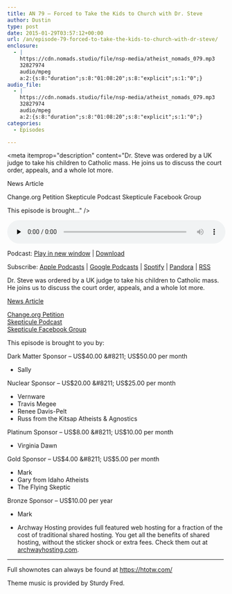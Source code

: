 ```yaml
---
title: AN 79 – Forced to Take the Kids to Church with Dr. Steve
author: Dustin
type: post
date: 2015-01-29T03:57:12+00:00
url: /an/episode-79-forced-to-take-the-kids-to-church-with-dr-steve/
enclosure:
  - |
    https://cdn.nomads.studio/file/nsp-media/atheist_nomads_079.mp3
    32827974
    audio/mpeg
    a:2:{s:8:"duration";s:8:"01:08:20";s:8:"explicit";s:1:"0";}
audio_file:
  - |
    https://cdn.nomads.studio/file/nsp-media/atheist_nomads_079.mp3
    32827974
    audio/mpeg
    a:2:{s:8:"duration";s:8:"01:08:20";s:8:"explicit";s:1:"0";}
categories:
  - Episodes

---
```

<div itemscope itemtype="http://schema.org/AudioObject">
  <meta itemprop="name" content="Episode 79 &#8211; Forced to Take the Kids to Church with Dr. Steve" />
  
  <meta itemprop="uploadDate" content="2015-01-28T20:57:12-07:00" />
  
  <meta itemprop="encodingFormat" content="audio/mpeg" />
  
  <meta itemprop="duration" content="PT1H08M20S" />
  
  <meta itemprop="description" content="Dr. Steve was ordered by a UK judge to take his children to Catholic mass. He joins us to discuss the court order, appeals, and a whole lot more.

News Article

Change.org Petition
Skepticule Podcast
Skepticule Facebook Group

This episode is brought..." />
  
  <meta itemprop="contentUrl" content="https://dts.podtrac.com/redirect.mp3/cdn.nomads.studio/file/nsp-media/atheist_nomads_079.mp3" />
  
  <meta itemprop="contentSize" content="31.3" />
  </p> 
  
  <div class="powerpress_player" id="powerpress_player_8334">
    <audio class="wp-audio-shortcode" id="audio-5159-78" preload="none" style="width: 100%;" controls="controls"><source type="audio/mpeg" src="https://dts.podtrac.com/redirect.mp3/cdn.nomads.studio/file/nsp-media/atheist_nomads_079.mp3?_=78" /><a href="https://dts.podtrac.com/redirect.mp3/cdn.nomads.studio/file/nsp-media/atheist_nomads_079.mp3">https://dts.podtrac.com/redirect.mp3/cdn.nomads.studio/file/nsp-media/atheist_nomads_079.mp3</a></audio>
  </div>
</div>

<p class="powerpress_links powerpress_links_mp3">
  Podcast: <a href="https://dts.podtrac.com/redirect.mp3/cdn.nomads.studio/file/nsp-media/atheist_nomads_079.mp3" class="powerpress_link_pinw" target="_blank" title="Play in new window" onclick="return powerpress_pinw('https://htotw.com/?powerpress_pinw=5159-podcast');" rel="nofollow">Play in new window</a> | <a href="https://dts.podtrac.com/redirect.mp3/cdn.nomads.studio/file/nsp-media/atheist_nomads_079.mp3" class="powerpress_link_d" title="Download" rel="nofollow" download="atheist_nomads_079.mp3">Download</a>
</p>

<p class="powerpress_links powerpress_subscribe_links">
  Subscribe: <a href="https://podcasts.apple.com/us/podcast/humanists-take-on-the-world/id530050098?mt=2&ls=1" class="powerpress_link_subscribe powerpress_link_subscribe_itunes" target="_blank" title="Subscribe on Apple Podcasts" rel="nofollow">Apple Podcasts</a> | <a href="https://www.google.com/podcasts?feed=aHR0cDovL2F0aGVpc3Rub21hZHMubGlic3luLmNvbS9yc3M%3D" class="powerpress_link_subscribe powerpress_link_subscribe_googleplay" target="_blank" title="Subscribe on Google Podcasts" rel="nofollow">Google Podcasts</a> | <a href="https://open.spotify.com/show/3LzK2xZGike6Tc1GEMtMbr?si=LieN9SNuTpq96smuaUsH8A" class="powerpress_link_subscribe powerpress_link_subscribe_spotify" target="_blank" title="Subscribe on Spotify" rel="nofollow">Spotify</a> | <a href="https://www.pandora.com/podcast/atheist-nomads/PC:10122?corr=62071012&part=ug" class="powerpress_link_subscribe powerpress_link_subscribe_pandora" target="_blank" title="Subscribe on Pandora" rel="nofollow">Pandora</a> | <a href="https://htotw.com/feed/podcast/" class="powerpress_link_subscribe powerpress_link_subscribe_rss" target="_blank" title="Subscribe via RSS" rel="nofollow">RSS</a>
</p>

Dr. Steve was ordered by a UK judge to take his children to Catholic mass. He joins us to discuss the court order, appeals, and a whole lot more.

<a href="http://www.telegraph.co.uk/news/religion/11355745/Judge-orders-father-to-take-his-children-to-church.html" target="_blank" rel="noopener">News Article</a>

<a href="http://goo.gl/K19MKS" target="_blank" rel="noopener">Change.org Petition</a>  
<a href="http://www.skepticule.co.uk/" target="_blank" rel="noopener">Skepticule Podcast</a>  
<a href="https://www.facebook.com/groups/160924560640989/" target="_blank" rel="noopener">Skepticule Facebook Group</a>

This episode is brought to you by:

Dark Matter Sponsor &#8211; US$40.00 &#8211; US$50.00 per month  
* Sally

Nuclear Sponsor &#8211; US$20.00 &#8211; US$25.00 per month  
* Vernware  
* Travis Megee  
* Renee Davis-Pelt  
* Russ from the Kitsap Atheists & Agnostics

Platinum Sponsor – US$8.00 &#8211; US$10.00 per month  
* Virginia Dawn

Gold Sponsor – US$4.00 &#8211; US$5.00 per month  
* Mark  
* Gary from Idaho Atheists  
* The Flying Skeptic

Bronze Sponsor &#8211; US$10.00 per year  
* Mark

* Archway Hosting provides full featured web hosting for a fraction of the cost of traditional shared hosting. You get all the benefits of shared hosting, without the sticker shock or extra fees. Check them out at <a href="http://archwayhosting.com/" target="_blank" rel="noopener">archwayhosting.com</a>.

<hr width="500" />

Full shownotes can always be found at <https://htotw.com/>  

Theme music is provided by Sturdy Fred.